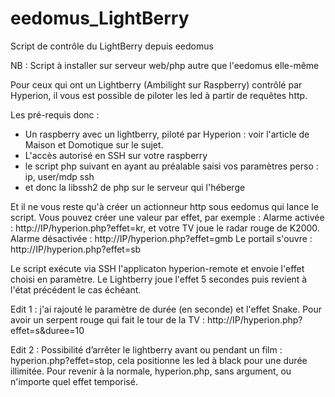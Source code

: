 # eedomus_LightBerry
Script de contrôle du LightBerry depuis eedomus

NB : Script à installer sur serveur web/php autre que l'eedomus elle-même

Pour ceux qui ont un Lightberry (Ambilight sur Raspberry) contrôlé par Hyperion, 
il vous est possible de piloter les led à partir de requêtes http.

Les pré-requis donc :
- Un raspberry avec un lightberry, piloté par Hyperion : voir l'article de Maison et Domotique sur le sujet.
- L'accès autorisé en SSH sur votre raspberry
- le script php suivant en ayant au préalable saisi vos paramètres perso : ip, user/mdp ssh
- et donc la libssh2 de php sur le serveur qui l'héberge

Et il ne vous reste qu'à créer un actionneur http sous eedomus qui lance le script.
Vous pouvez créer une valeur par effet, par exemple : 
Alarme activée : http://IP/hyperion.php?effet=kr, et votre TV joue le radar rouge de K2000.
Alarme désactivée : http://IP/hyperion.php?effet=gmb
Le portail s'ouvre : http://IP/hyperion.php?effet=sb

Le script exécute via SSH l'applicaton hyperion-remote et envoie l'effet choisi en paramètre. 
Le Lightberry joue l'effet 5 secondes puis revient à l'état précédent le cas échéant.

Edit 1 : j'ai rajouté le paramètre de durée (en seconde) et l'effet Snake.
Pour avoir un serpent rouge qui fait le tour de la TV : http://IP/hyperion.php?effet=s&duree=10

Edit 2 : Possibilité d’arrêter le lightberry avant ou pendant un film : hyperion.php?effet=stop, 
cela positionne les led à black pour une durée illimitée. 
Pour revenir à la normale, hyperion.php, sans argument, ou n'importe quel effet temporisé.
